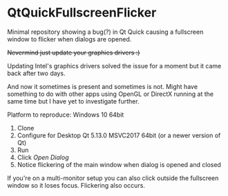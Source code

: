 # QtQuickFullscreenFlicker
Minimal repository showing a bug(?) in Qt Quick causing a fullscreen window to flicker when dialogs are opened.

~~Nevermind just update your graphics drivers :)~~

Updating Intel's graphics drivers solved the issue for a moment but it came back after two days.

And now it sometimes is present and sometimes is not. Might have something to do with other apps using OpenGL or DirectX running at the same time but I have yet to investigate further.


Platform to reproduce: Windows 10 64bit

1. Clone
2. Configure for Desktop Qt 5.13.0 MSVC2017 64bit (or a newer version of Qt) 
3. Run
4. Click *Open Dialog*
5. Notice flickering of the main window when dialog is opened and closed

If you're on a multi-monitor setup you can also click outside the fullscreen window so it loses focus. Flickering also occurs.
